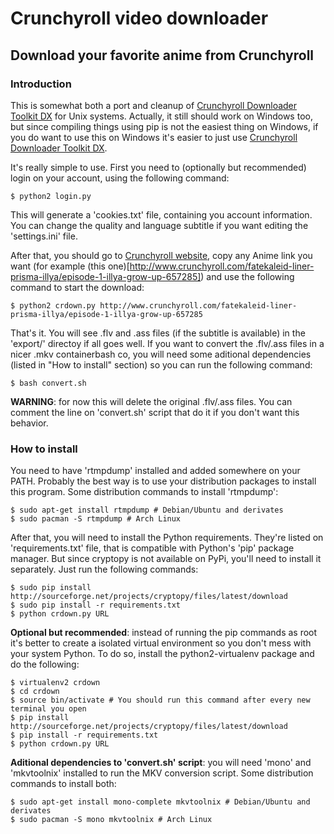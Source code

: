 # Crunchyroll video downloader
## Download your favorite anime from Crunchyroll

### Introduction

This is somewhat both a port and cleanup of [Crunchyroll Downloader Toolkit DX][1] for Unix systems. Actually, it still should work on Windows too, but since compiling things using pip is not the easiest thing on Windows, if you do want to use this on Windows it's easier to just use [Crunchyroll Downloader Toolkit DX][1].

It's really simple to use. First you need to (optionally but recommended) login on your account, using the following command:
```
$ python2 login.py
```

This will generate a 'cookies.txt' file, containing you account information. You can change the quality and language subtitle if you want editing the 'settings.ini' file.

After that, you should go to [Crunchyroll website][2], copy any Anime link you want (for example (this one)[http://www.crunchyroll.com/fatekaleid-liner-prisma-illya/episode-1-illya-grow-up-657285]) and use the following command to start the download:
```
$ python2 crdown.py http://www.crunchyroll.com/fatekaleid-liner-prisma-illya/episode-1-illya-grow-up-657285
```

That's it. You will see .flv and .ass files (if the subtitle is available) in the 'export/' directoy if all goes well. If you want to convert the .flv/.ass files in a nicer .mkv containerbash co, you will need some aditional dependencies (listed in "How to install" section) so you can run the following command:
```
$ bash convert.sh
```

**WARNING**: for now this will delete the original .flv/.ass files. You can comment the line on 'convert.sh' script that do it if you don't want this behavior.

### How to install

You need to have 'rtmpdump' installed and added somewhere on your PATH. Probably the best way is to use your distribution packages to install this program. Some distribution commands to install 'rtmpdump':
```
$ sudo apt-get install rtmpdump # Debian/Ubuntu and derivates
$ sudo pacman -S rtmpdump # Arch Linux
```

After that, you will need to install the Python requirements. They're listed on 'requirements.txt' file, that is compatible with Python's 'pip' package manager. But since cryptopy is not available on PyPi, you'll need to install it separately. Just run the following commands:
```
$ sudo pip install http://sourceforge.net/projects/cryptopy/files/latest/download
$ sudo pip install -r requirements.txt
$ python crdown.py URL
```

**Optional but recommended**: instead of running the pip commands as root it's better to create a isolated virtual environment so you don't mess with your system Python. To do so, install the python2-virtualenv package and do the following:
```
$ virtualenv2 crdown
$ cd crdown
$ source bin/activate # You should run this command after every new terminal you open
$ pip install http://sourceforge.net/projects/cryptopy/files/latest/download
$ pip install -r requirements.txt
$ python crdown.py URL
```

**Aditional dependencies to 'convert.sh' script**: you will need 'mono' and 'mkvtoolnix' installed to run the MKV conversion script. Some distribution commands to install both:
```
$ sudo apt-get install mono-complete mkvtoolnix # Debian/Ubuntu and derivates
$ sudo pacman -S mono mkvtoolnix # Arch Linux
```

[1]: http://www.darkztar.com/forum/showthread.php?219034-Ripping-videos-amp-subtitles-from-Crunchyroll-(noob-friendly)
[2]: http://www.crunchyroll.com/